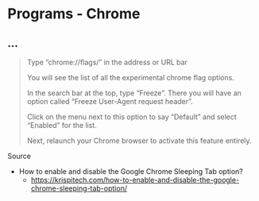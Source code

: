 # Programs - Chrome

## ...

> Type “chrome://flags/” in the address or URL bar
> 
> You will see the list of all the experimental chrome flag options.
> 
> In the search bar at the top, type “Freeze”. There you will have an option called “Freeze User-Agent request header”.
> 
> Click on the menu next to this option to say “Default” and select “Enabled” for the list.
>
> Next, relaunch your Chrome browser to activate this feature entirely.

Source

- How to enable and disable the Google Chrome Sleeping Tab option?
  - https://krispitech.com/how-to-enable-and-disable-the-google-chrome-sleeping-tab-option/
